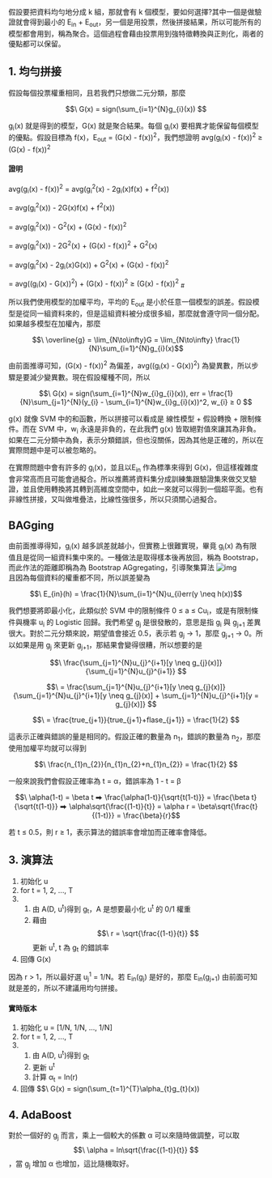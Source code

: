 假設要把資料均勻地分成 k 組，那就會有 k 個模型，要如何選擇?其中一個是做驗證就會得到最小的 E<sub>in</sub> + E<sub>out</sub>，另一個是用投票，然後拼接結果，所以可能所有的模型都會用到，稱為聚合。這個過程會藉由投票用到強特徵轉換與正則化，兩者的優點都可以保留。

## 1. 均勻拼接
假設每個投票權重相同，且若我們只想做二元分類，那麼

$$\ G(x) = sign(\sum_{i=1}^{N}g_{i}(x)) $$

g<sub>i</sub>(x) 就是得到的模型，G(x) 就是聚合結果。每個 g<sub>i</sub>(x) 要相異才能保留每個模型的優點。假設目標為 f(x)，E<sub>out</sub> = (G(x) - f(x))<sup>2</sup>，我們想證明 avg(g<sub>i</sub>(x) - f(x))<sup>2</sup> ≥ (G(x) - f(x))<sup>2</sup>

#### 證明
avg(g<sub>i</sub>(x) - f(x))<sup>2</sup> = avg(g<sub>i</sub><sup>2</sup>(x) - 2g<sub>i</sub>(x)f(x) + f<sup>2</sup>(x))

= avg(g<sub>i</sub><sup>2</sup>(x)) - 2G(x)f(x) + f<sup>2</sup>(x))

= avg(g<sub>i</sub><sup>2</sup>(x)) - G<sup>2</sup>(x) + (G(x) - f(x))<sup>2</sup>

= avg(g<sub>i</sub><sup>2</sup>(x)) - 2G<sup>2</sup>(x) + (G(x) - f(x))<sup>2</sup> + G<sup>2</sup>(x)

= avg(g<sub>i</sub><sup>2</sup>(x) - 2g<sub>i</sub>(x)G(x)) + G<sup>2</sup>(x) + (G(x) - f(x))<sup>2</sup>

= avg((g<sub>i</sub>(x) - G(x))<sup>2</sup>) + (G(x) - f(x))<sup>2</sup> ≥ (G(x) - f(x))<sup>2</sup> <sub>#</sub>

所以我們使用模型的加權平均，平均的 E<sub>out</sub> 是小於任意一個模型的誤差。假設模型是從同一組資料來的，但是這組資料被分成很多組，那麼就會遵守同一個分配。如果越多模型在加權內，那麼

$$\ \overline{g} = \lim_{N\to\infty}G = \lim_{N\to\infty} \frac{1}{N}\sum_{i=1}^{N}g_{i}(x)$$

由前面推導可知，(G(x) - f(x))<sup>2</sup> 為偏差，avg((g<sub>i</sub>(x) - G(x))<sup>2</sup>) 為變異數，所以步驟是要減少變異數。現在假設權種不同，所以

$$\ G(x) = sign(\sum_{i=1}^{N}w_{i}g_{i}(x)), err = \frac{1}{N}\sum_{j=1}^{N}(y_{i} - \sum_{i=1}^{N}w_{i}g_{i}(x))^2,  w_{i} ≥ 0 $$

g(x) 就像 SVM 中的和函數，所以拼接可以看成是 線性模型 + 假設轉換 + 限制條件。而在 SVM 中，w<sub>i</sub> 永遠是非負的，在此我們 g(x) 皆取絕對值來讓其為非負。如果在二元分類中為負，表示分類錯誤，但也沒關係，因為其他是正確的，所以在實際問題中是可以被忽略的。

在實際問題中會有許多的 g<sub>i</sub>(x)，並且以E<sub>in</sub> 作為標準來得到 G(x)，但這樣複雜度會非常高而且可能會過擬合。所以推薦將資料集分成訓練集跟驗證集來做交叉驗證，並且使用轉換將其轉到高維度空間中，如此一來就可以得到一個超平面。也有非線性拼接，又叫做堆疊法，比線性強很多，所以只須關心過擬合。

## BAGging
由前面推導得知，g<sub>i</sub>(x) 越多誤差就越小，但實務上很難實現，畢竟 g<sub>i</sub>(x) 為有限值且是從同一組資料集中來的。一種做法是取得樣本後再放回，稱為 Bootstrap，而此作法的距離即稱為為 Bootstrap AGgregating，引導聚集算法
![img](https://upload.wikimedia.org/wikipedia/commons/d/de/Ozone.png)\
且因為每個資料的權重都不同，所以誤差變為

$$\ E_{in}(h) = \frac{1}{N}\sum_{i=1}^{N}u_{i}err(y \neq h(x))$$

我們想要將即最小化，此類似於 SVM 中的限制條件 0 ≤ a ≤ Cu<sub>i</sub>，或是有限制條件與機率 u<sub>i</sub> 的 Logistic 回歸。我們希望 g<sub>j</sub> 是很發散的，意思是指 g<sub>i</sub> 與 g<sub>j+1</sub> 差異很大。對於二元分類來說，期望值會接近 0.5，表示若 g<sub>j</sub> -> 1，那麼 g<sub>j+1</sub> -> 0。所以如果是用 g<sub>j</sub> 來更新 g<sub>j+1</sub>，那結果會變得很糟，所以想要的是

$$\ \frac{\sum_{j=1}^{N}u_{j}^{i+1}[y \neq g_{j}(x)]}{\sum_{j=1}^{N}u_{j}^{i+1}} $$

$$\ = \frac{\sum_{j=1}^{N}u_{j}^{i+1}[y \neq g_{j}(x)]}{\sum_{j=1}^{N}u_{j}^{i+1}[y \neq g_{j}(x)] + \sum_{j=1}^{N}u_{j}^{i+1}[y = g_{j}(x)]} $$

$$\ = \frac{true_{j+1}}{true_{j+1}+flase_{j+1}} = \frac{1}{2} $$

這表示正確與錯誤的量是相同的。假設正確的數量為 n<sub>1</sub>，錯誤的數量為 n<sub>2</sub>，那麼使用加權平均就可以得到

$$\ \frac{n_{1}n_{2}}{n_{1}n_{2}+n_{1}n_{2}} = \frac{1}{2} $$

一般來說我們會假設正確率為 t = α，錯誤率為 1 - t = β

$$\ \alpha(1-t) = \beta t ⮕ \frac{\alpha(1-t)}{\sqrt{t(1-t)}} = \frac{\beta t}{\sqrt{t(1-t)}} ⮕ \alpha\sqrt{\frac{(1-t)}{t}} = \alpha r = \beta\sqrt{\frac{t}{(1-t)}} = \frac{\beta}{r}$$

若 t ≤ 0.5，則 r ≥ 1，表示算法的錯誤率會增加而正確率會降低。

## 3. 演算法
1. 初始化 u
2. for t = 1, 2, ..., T
3. 1. 由 A(D, u<sup>t</sup>)得到 g<sub>t</sub>，A 是想要最小化 u<sup>t</sup> 的 0/1 權重
   2. 藉由 $$\ r = \sqrt{\frac{(1-t)}{t}} $$ 更新 u<sup>t</sup>, t 為 g<sub>t</sub> 的錯誤率
4. 回傳 G(x)

因為 r > 1，所以最好選 u<sub>j</sub><sup>1</sup> = 1/N。若 E<sub>in</sub>(g<sub>j</sub>) 是好的，那麼 E<sub>in</sub>(g<sub>j+1</sub>) 由前面可知就是差的，所以不建議用均勻拼接。

#### 實時版本
1. 初始化 u = [1/N, 1/N, ..., 1/N]
2. for t = 1, 2, ..., T
3. 1. 由 A(D, u<sup>t</sup>)得到 g<sub>t</sub>
   2. 更新 u<sup>t</sup>
   3. 計算 α<sub>t</sub> = ln(r)
4. 回傳 $$\ G(x) = sign(\sum_{t=1}^{T}\alpha_{t}g_{t}(x))

## 4. AdaBoost
對於一個好的 g<sub>j</sub> 而言，乘上一個較大的係數 α 可以來隨時做調整，可以取 $$\ \alpha = ln\sqrt{\frac{(1-t)}{t}} $$，當 g<sub>j</sub> 增加 α 也增加，這比隨機取好。
